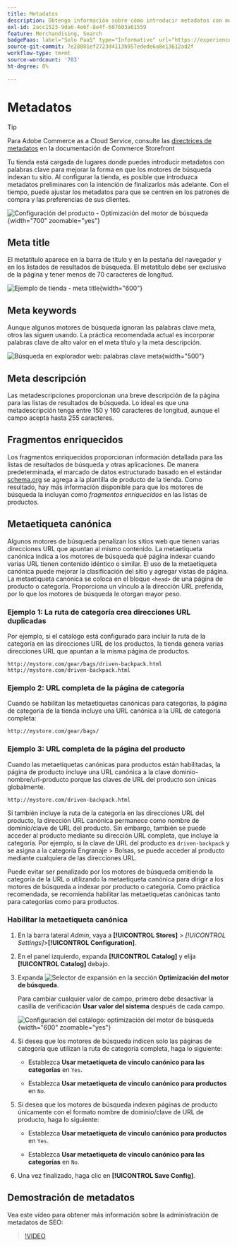 ```yaml
---
title: Metadatos
description: Obtenga información sobre cómo introducir metadatos con muchas palabras clave para mejorar la forma en que los motores de búsqueda indexan el sitio de Commerce.
exl-id: 2acc1523-9da6-4e6f-8e4f-607603a61559
feature: Merchandising, Search
badgePaas: label="Solo PaaS" type="Informative" url="https://experienceleague.adobe.com/en/docs/commerce/user-guides/product-solutions" tooltip="Se aplica solo a proyectos de Adobe Commerce en la nube (infraestructura PaaS administrada por Adobe) y a proyectos locales."
source-git-commit: 7e28081ef2723d4113b957edede6a8e13612ad2f
workflow-type: tm+mt
source-wordcount: '703'
ht-degree: 0%

---
```


# Metadatos

>[!TIP]
>
>Para Adobe Commerce as a Cloud Service, consulte las [directrices de metadatos](https://experienceleague.adobe.com/developer/commerce/storefront/setup/seo/metadata/) en la documentación de Commerce Storefront

Tu tienda está cargada de lugares donde puedes introducir metadatos con palabras clave para mejorar la forma en que los motores de búsqueda indexan tu sitio. Al configurar la tienda, es posible que introduzca metadatos preliminares con la intención de finalizarlos más adelante. Con el tiempo, puede ajustar los metadatos para que se centren en los patrones de compra y las preferencias de sus clientes.

![Configuración del producto - Optimización del motor de búsqueda](./assets/product-basic-settings-search-engine-optimization-yoga-strap.png){width="700" zoomable="yes"}

## Meta title

El metatítulo aparece en la barra de título y en la pestaña del navegador y en los listados de resultados de búsqueda. El metatítulo debe ser exclusivo de la página y tener menos de 70 caracteres de longitud.

![Ejemplo de tienda - meta title](./assets/storefront-home-page-meta-title.png){width="600"}

## Meta keywords

Aunque algunos motores de búsqueda ignoran las palabras clave meta, otros las siguen usando. La práctica recomendada actual es incorporar palabras clave de alto valor en el meta título y la meta descripción.

![Búsqueda en explorador web: palabras clave meta](./assets/storefront-meta-description.png){width="500"}

## Meta descripción

Las metadescripciones proporcionan una breve descripción de la página para las listas de resultados de búsqueda. Lo ideal es que una metadescripción tenga entre 150 y 160 caracteres de longitud, aunque el campo acepta hasta 255 caracteres.

## Fragmentos enriquecidos

Los fragmentos enriquecidos proporcionan información detallada para las listas de resultados de búsqueda y otras aplicaciones. De manera predeterminada, el marcado de datos estructurado basado en el estándar [schema.org][1] se agrega a la plantilla de producto de la tienda. Como resultado, hay más información disponible para que los motores de búsqueda la incluyan como _fragmentos enriquecidos_ en las listas de productos.

## Metaetiqueta canónica

Algunos motores de búsqueda penalizan los sitios web que tienen varias direcciones URL que apuntan al mismo contenido. La metaetiqueta canónica indica a los motores de búsqueda qué página indexar cuando varias URL tienen contenido idéntico o similar. El uso de la metaetiqueta canónica puede mejorar la clasificación del sitio y agregar vistas de página. La metaetiqueta canónica se coloca en el bloque `<head>` de una página de producto o categoría. Proporciona un vínculo a la dirección URL preferida, por lo que los motores de búsqueda le otorgan mayor peso.

### Ejemplo 1: La ruta de categoría crea direcciones URL duplicadas

Por ejemplo, si el catálogo está configurado para incluir la ruta de la categoría en las direcciones URL de los productos, la tienda genera varias direcciones URL que apuntan a la misma página de productos.

    http://mystore.com/gear/bags/driven-backpack.html
    http://mystore.com/driven-backpack.html

### Ejemplo 2: URL completa de la página de categoría

Cuando se habilitan las metaetiquetas canónicas para categorías, la página de categoría de la tienda incluye una URL canónica a la URL de categoría completa:

    http://mystore.com/gear/bags/

### Ejemplo 3: URL completa de la página del producto

Cuando las metaetiquetas canónicas para productos están habilitadas, la página de producto incluye una URL canónica a la clave dominio-nombre/url-producto porque las claves de URL del producto son únicas globalmente.

    http://mystore.com/driven-backpack.html

Si también incluye la ruta de la categoría en las direcciones URL del producto, la dirección URL canónica permanece como nombre de dominio/clave de URL del producto. Sin embargo, también se puede acceder al producto mediante su dirección URL completa, que incluye la categoría. Por ejemplo, si la clave de URL del producto es `driven-backpack` y se asigna a la categoría Engranaje > Bolsas, se puede acceder al producto mediante cualquiera de las direcciones URL.

Puede evitar ser penalizado por los motores de búsqueda omitiendo la categoría de la URL o utilizando la metaetiqueta canónica para dirigir a los motores de búsqueda a indexar por producto o categoría. Como práctica recomendada, se recomienda habilitar las metaetiquetas canónicas tanto para categorías como para productos.

### Habilitar la metaetiqueta canónica

1. En la barra lateral _Admin_, vaya a **[!UICONTROL Stores]** > _[!UICONTROL Settings]_>**[!UICONTROL Configuration]**.

1. En el panel izquierdo, expanda **[!UICONTROL Catalog]** y elija **[!UICONTROL Catalog]** debajo.

1. Expanda ![Selector de expansión](../assets/icon-display-expand.png) en la sección **Optimización del motor de búsqueda**.

   Para cambiar cualquier valor de campo, primero debe desactivar la casilla de verificación **Usar valor del sistema** después de cada campo.

   ![Configuración del catálogo: optimización del motor de búsqueda](../configuration-reference/catalog/assets/catalog-search-engine-optimization.png){width="600" zoomable="yes"}

1. Si desea que los motores de búsqueda indicen solo las páginas de categoría que utilizan la ruta de categoría completa, haga lo siguiente:

   - Establezca **Usar metaetiqueta de vínculo canónico para las categorías** en `Yes`.

   - Establezca **Usar metaetiqueta de vínculo canónico para productos** en `No`.

1. Si desea que los motores de búsqueda indexen páginas de producto únicamente con el formato nombre de dominio/clave de URL de producto, haga lo siguiente:

   - Establezca **Usar metaetiqueta de vínculo canónico para productos** en `Yes`.

   - Establezca **Usar metaetiqueta de vínculo canónico para las categorías** en `No`.

1. Una vez finalizado, haga clic en **[!UICONTROL Save Config]**.

## Demostración de metadatos

Vea este vídeo para obtener más información sobre la administración de metadatos de SEO:

>[!VIDEO](https://video.tv.adobe.com/v/343750?quality=12&learn=on)

[1]: https://schema.org/
